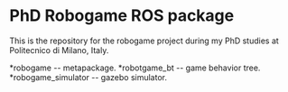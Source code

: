 PhD Robogame ROS package
========================

This is the repository for the robogame project during my PhD studies at Politecnico di Milano, Italy.

*robogame -- metapackage.
*robotgame_bt -- game behavior tree.
*robogame_simulator -- gazebo simulator.
